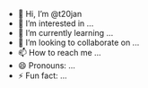 - 👋 Hi, I’m @t20jan
- 👀 I’m interested in ...
- 🌱 I’m currently learning ...
- 💞️ I’m looking to collaborate on ...
- 📫 How to reach me ...
- 😄 Pronouns: ...
- ⚡ Fun fact: ...

<!---
t20jan/t20jan is a ✨ special ✨ repository because its `README.md` (this file) appears on your GitHub profile.
You can click the Preview link to take a look at your changes.
--->

